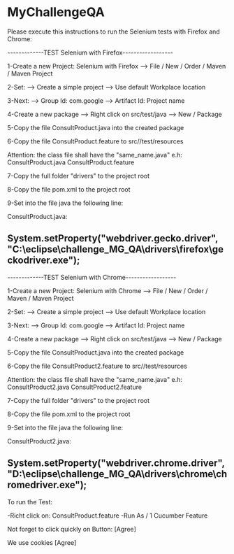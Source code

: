 # MyChallengeQA
Please execute this instructions to run the Selenium tests with Firefox and Chrome:

-------------TEST Selenium with Firefox------------------

1-Create a new Project: Selenium with Firefox
--> File / New / Order / Maven / Maven Project

2-Set:
--> Create a simple project
--> Use default Workplace location

3-Next:
--> Group Id: com.google
--> Artifact Id: Project name

4-Create a new package
--> Right click on src/test/java
--> New / Package

5-Copy the file ConsultProduct.java into the created package

6-Copy the file ConsultProduct.feature to src//test/resources

Attention: the class file shall have the "same_name.java"
e.h:
ConsultProduct.java
ConsultProduct.feature

7-Copy the full folder "drivers" to the project root

8-Copy the file pom.xml to the project root

9-Set into the file java the following line:

ConsultProduct.java:

System.setProperty("webdriver.gecko.driver", "C:\\eclipse\\challenge_MG_QA\\drivers\\firefox\\geckodriver.exe");
--------------------------------------------------------------------------------------

-------------TEST Selenium with Chrome------------------

1-Create a new Project: Selenium with Chrome
--> File / New / Order / Maven / Maven Project

2-Set:
--> Create a simple project
--> Use default Workplace location

3-Next:
--> Group Id: com.google
--> Artifact Id: Project name

4-Create a new package
--> Right click on src/test/java
--> New / Package

5-Copy the file ConsultProduct.java into the created package

6-Copy the file ConsultProduct2.feature to src//test/resources

Attention: the class file shall have the "same_name.java"
e.h:
ConsultProduct2.java
ConsultProduct2.feature

7-Copy the full folder "drivers" to the project root

8-Copy the file pom.xml to the project root

9-Set into the file java the following line:

ConsultProduct2.java:

System.setProperty("webdriver.chrome.driver", "D:\\eclipse\\challenge_MG_QA\\drivers\\chrome\\chromedriver.exe");
--------------------------------------------------------------------------
To run the Test:

-Richt click on: ConsultProduct.feature
-Run As / 1 Cucumber Feature

Not forget to click quickly on Button: [Agree]

We use cookies [Agree]

